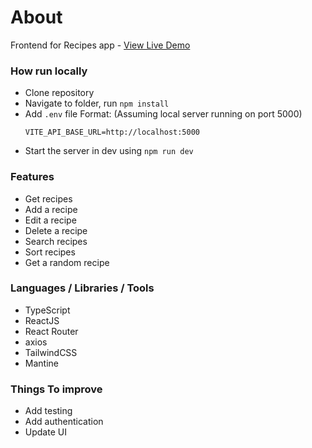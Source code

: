 # About

Frontend for Recipes app - [View Live Demo](https://nlrecipes.netlify.app/)

### How run locally

- Clone repository
- Navigate to folder, run `npm install`
- Add `.env` file
  Format: (Assuming local server running on port 5000)
  ```
  VITE_API_BASE_URL=http://localhost:5000
  ```
- Start the server in dev using `npm run dev`

### Features

- Get recipes
- Add a recipe
- Edit a recipe
- Delete a recipe
- Search recipes
- Sort recipes
- Get a random recipe

### Languages / Libraries / Tools

- TypeScript
- ReactJS
- React Router
- axios
- TailwindCSS
- Mantine

### Things To improve

- Add testing
- Add authentication
- Update UI